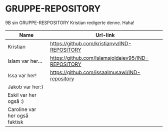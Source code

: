 # GRUPPE-REPOSITORY
9B sin GRUPPE-RESPOSITORY
Kristian redigerte denne. Haha!

|Name|Url-link|
|---|---|
|Kristian|https://github.com/kristianvv/IND-REPOSITORY|
|Islam var her...|https://github.com/Islamsjoldajev95/IND-REPOSITORY|
|Issa var her!|https://github.com/issaalmusawi/IND-repository|
|Jakob var her:) 
|Eskil var her også :)
|Caroline var her også faktisk
